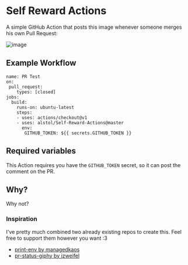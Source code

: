 # Self Reward Actions

A simple GitHub Action that posts this image whenever someone merges his own Pull Request:

![image](https://user-images.githubusercontent.com/9394141/67147509-cf17c080-f295-11e9-95ac-74522a1ed82c.png)


## Example Workflow

````
name: PR Test
on: 
 pull_request:
    types: [closed] 
jobs:
  build:
    runs-on: ubuntu-latest
    steps:
    - uses: actions/checkout@v1
    - uses: alstol/Self-Reward-Actions@master
      env:
       GITHUB_TOKEN: ${{ secrets.GITHUB_TOKEN }}

````

## Required variables

This Action requires you have the `GITHUB_TOKEN` secret, so it can post the comment on the PR.


## Why?

Why not?

### Inspiration

I've pretty much combined two already existing repos to create this. Feel free to support them however you want :3

* [print-env by managedkaos](https://github.com/managedkaos/print-env)
* [pr-status-giphy by jzweifel](https://github.com/jzweifel/pr-status-giphy-action)
